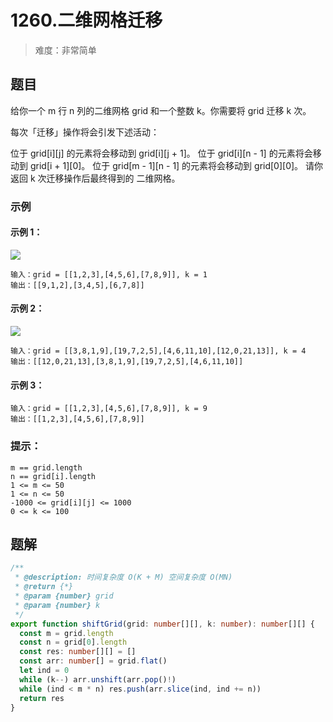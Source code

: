 # 1260.二维网格迁移

> 难度：非常简单

## 题目

给你一个 m 行 n 列的二维网格 grid 和一个整数 k。你需要将 grid 迁移 k 次。

每次「迁移」操作将会引发下述活动：

位于 grid[i][j] 的元素将会移动到 grid[i][j + 1]。
位于 grid[i][n - 1] 的元素将会移动到 grid[i + 1][0]。
位于 grid[m - 1][n - 1] 的元素将会移动到 grid[0][0]。
请你返回 k 次迁移操作后最终得到的 二维网格。

### 示例

#### 示例 1：

![](https://assets.leetcode-cn.com/aliyun-lc-upload/uploads/2019/11/16/e1-1.png)
```
输入：grid = [[1,2,3],[4,5,6],[7,8,9]], k = 1
输出：[[9,1,2],[3,4,5],[6,7,8]]
```

#### 示例 2：

![](https://assets.leetcode-cn.com/aliyun-lc-upload/uploads/2019/11/16/e2-1.png)
```
输入：grid = [[3,8,1,9],[19,7,2,5],[4,6,11,10],[12,0,21,13]], k = 4
输出：[[12,0,21,13],[3,8,1,9],[19,7,2,5],[4,6,11,10]]
```

#### 示例 3：

```
输入：grid = [[1,2,3],[4,5,6],[7,8,9]], k = 9
输出：[[1,2,3],[4,5,6],[7,8,9]]
```

### 提示：

```
m == grid.length
n == grid[i].length
1 <= m <= 50
1 <= n <= 50
-1000 <= grid[i][j] <= 1000
0 <= k <= 100
```

## 题解

```ts
/**
 * @description: 时间复杂度 O(K + M) 空间复杂度 O(MN)
 * @return {*}
 * @param {number} grid
 * @param {number} k
 */
export function shiftGrid(grid: number[][], k: number): number[][] {
  const m = grid.length
  const n = grid[0].length
  const res: number[][] = []
  const arr: number[] = grid.flat()
  let ind = 0
  while (k--) arr.unshift(arr.pop()!)
  while (ind < m * n) res.push(arr.slice(ind, ind += n))
  return res
}
```
